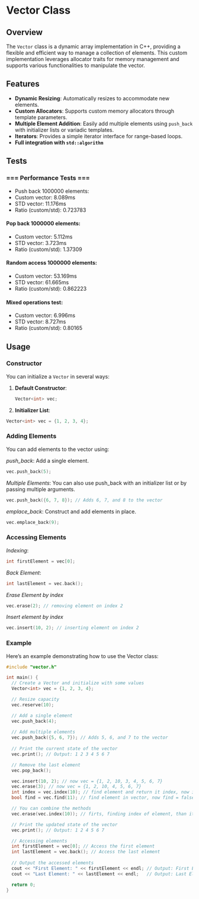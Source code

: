 # Vector Class

## Overview

The `Vector` class is a dynamic array implementation in C++, providing a flexible and efficient way to manage a collection of elements. This custom implementation leverages allocator traits for memory management and supports various functionalities to manipulate the vector.

## Features

- **Dynamic Resizing**: Automatically resizes to accommodate new elements.
- **Custom Allocators**: Supports custom memory allocators through template parameters.
- **Multiple Element Addition**: Easily add multiple elements using `push_back` with initializer lists or variadic templates.
- **Iterators**: Provides a simple iterator interface for range-based loops.
- **Full integration with ```std::algorithm```**

## Tests

### === Performance Tests ===
- Push back 1000000 elements:
- Custom vector: 8.089ms
- STD vector: 11.176ms
- Ratio (custom/std): 0.723783

#### Pop back 1000000 elements:
- Custom vector: 5.112ms
- STD vector: 3.723ms
- Ratio (custom/std): 1.37309

#### Random access 1000000 elements:
- Custom vector: 53.169ms
- STD vector: 61.665ms
- Ratio (custom/std): 0.862223

#### Mixed operations test:
- Custom vector: 6.996ms
- STD vector: 8.727ms
- Ratio (custom/std): 0.80165

## Usage

### Constructor

You can initialize a `Vector` in several ways:

1. **Default Constructor**:
   ```cpp
   Vector<int> vec;
   ```
2. **Initializer List**:
  ```cpp
  Vector<int> vec = {1, 2, 3, 4};
  ```

### Adding Elements

You can add elements to the vector using:

*push_back*: Add a single element.
  ```cpp
  vec.push_back(5);
  ```
*Multiple Elements*: You can also use push_back with an initializer list or by passing multiple arguments.
  ```cpp
  vec.push_back({6, 7, 8}); // Adds 6, 7, and 8 to the vector
  ```
*emplace_back*: Construct and add elements in place.
  ```cpp
  vec.emplace_back(9);
  ```

### Accessing Elements

*Indexing*:
  ```cpp
  int firstElement = vec[0];
  ```
*Back Element*:
  ```cpp
  int lastElement = vec.back();
  ```

*Erase Element by index*
```cpp
vec.erase(2); // removing element on index 2
```

*Insert element by index*
```cpp
vec.insert(10, 2); // inserting element on index 2
```



### Example
Here’s an example demonstrating how to use the Vector class:
  ```cpp
  #include "vector.h"

int main() {
    // Create a Vector and initialize with some values
    Vector<int> vec = {1, 2, 3, 4};

    // Resize capacity
    vec.reserve(10);

    // Add a single element
    vec.push_back(4);
    
    // Add multiple elements
    vec.push_back({5, 6, 7}); // Adds 5, 6, and 7 to the vector
    
    // Print the current state of the vector
    vec.print(); // Output: 1 2 3 4 5 6 7

    // Remove the last element
    vec.pop_back();

    vec.insert(10, 2); // now vec = {1, 2, 10, 3, 4, 5, 6, 7}
    vec.erase(3); // now vec = {1, 2, 10, 4, 5, 6, 7}
    int index = vec.index(10); // find element and return it index, now index = 2;
    bool find = vec.find(11); // find element in vector, now find = false;

    // You can combine the methods
    vec.erase(vec.index(10)); // firts, finding index of element, than it will be remove by it index

    // Print the updated state of the vector
    vec.print(); // Output: 1 2 4 5 6 7 

    // Accessing elements
    int firstElement = vec[0]; // Access the first element
    int lastElement = vec.back(); // Access the last element
    
    // Output the accessed elements
    cout << "First Element: " << firstElement << endl; // Output: First Element: 1
    cout << "Last Element: " << lastElement << endl;   // Output: Last Element: 6

    return 0;
}
  ```


